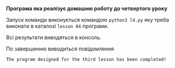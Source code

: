 
**Програма яка реалізує домашню роботу до четвертого уроку**

Запуск команди виконується командою `python3 l4.py` яку треба виконати в каталозі `lesson 04` програми.

Всі результати виводяться в консоль.

По завершенню виводиться повідомлення 
```
The program designed for the third lesson has been completed!
```